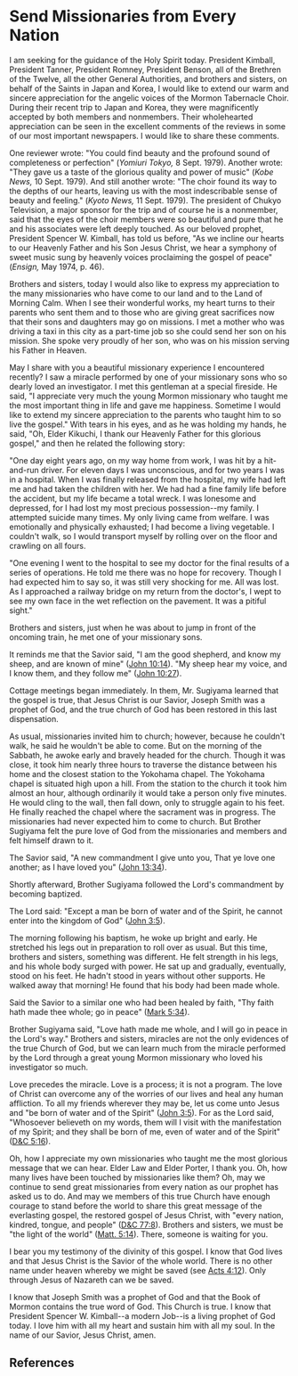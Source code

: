 # Send Missionaries from Every Nation

I am seeking for the guidance of the Holy Spirit today. President Kimball,
President Tanner, President Romney, President Benson, all of the Brethren of
the Twelve, all the other General Authorities, and brothers and sisters, on
behalf of the Saints in Japan and Korea, I would like to extend our warm and
sincere appreciation for the angelic voices of the Mormon Tabernacle Choir.
During their recent trip to Japan and Korea, they were magnificently accepted
by both members and nonmembers. Their wholehearted appreciation can be seen in
the excellent comments of the reviews in some of our most important
newspapers. I would like to share these comments.

One reviewer wrote: "You could find beauty and the profound sound of
completeness or perfection" (_Yomiuri Tokyo,_ 8 Sept. 1979). Another wrote:
"They gave us a taste of the glorious quality and power of music" (_Kobe
News,_ 10 Sept. 1979). And still another wrote: "The choir found its way to
the depths of our hearts, leaving us with the most indescribable sense of
beauty and feeling." (_Kyoto News,_ 11 Sept. 1979). The president of Chukyo
Television, a major sponsor for the trip and of course he is a nonmember, said
that the eyes of the choir members were so beautiful and pure that he and his
associates were left deeply touched. As our beloved prophet, President Spencer
W. Kimball, has told us before, "As we incline our hearts to our Heavenly
Father and his Son Jesus Christ, we hear a symphony of sweet music sung by
heavenly voices proclaiming the gospel of peace" (_Ensign,_ May 1974, p. 46).

Brothers and sisters, today I would also like to express my appreciation to
the many missionaries who have come to our land and to the Land of Morning
Calm. When I see their wonderful works, my heart turns to their parents who
sent them and to those who are giving great sacrifices now that their sons and
daughters may go on missions. I met a mother who was driving a taxi in this
city as a part-time job so she could send her son on his mission. She spoke
very proudly of her son, who was on his mission serving his Father in Heaven.

May I share with you a beautiful missionary experience I encountered recently?
I saw a miracle performed by one of your missionary sons who so dearly loved
an investigator. I met this gentleman at a special fireside. He said, "I
appreciate very much the young Mormon missionary who taught me the most
important thing in life and gave me happiness. Sometime I would like to extend
my sincere appreciation to the parents who taught him to so live the gospel."
With tears in his eyes, and as he was holding my hands, he said, "Oh, Elder
Kikuchi, I thank our Heavenly Father for this glorious gospel," and then he
related the following story:

"One day eight years ago, on my way home from work, I was hit by a hit-and-run
driver. For eleven days I was unconscious, and for two years I was in a
hospital. When I was finally released from the hospital, my wife had left me
and had taken the children with her. We had had a fine family life before the
accident, but my life became a total wreck. I was lonesome and depressed, for
I had lost my most precious possession--my family. I attempted suicide many
times. My only living came from welfare. I was emotionally and physically
exhausted; I had become a living vegetable. I couldn't walk, so I would
transport myself by rolling over on the floor and crawling on all fours.

"One evening I went to the hospital to see my doctor for the final results of
a series of operations. He told me there was no hope for recovery. Though I
had expected him to say so, it was still very shocking for me. All was lost.
As I approached a railway bridge on my return from the doctor's, I wept to see
my own face in the wet reflection on the pavement. It was a pitiful sight."

Brothers and sisters, just when he was about to jump in front of the oncoming
train, he met one of your missionary sons.

It reminds me that the Savior said, "I am the good shepherd, and know my
sheep, and are known of mine" ([John
10:14](/scriptures/nt/john/10.14?lang=eng#13)). "My sheep hear my voice, and I
know them, and they follow me" ([John
10:27](/scriptures/nt/john/10.27?lang=eng#26)).

Cottage meetings began immediately. In them, Mr. Sugiyama learned that the
gospel is true, that Jesus Christ is our Savior, Joseph Smith was a prophet of
God, and the true church of God has been restored in this last dispensation.

As usual, missionaries invited him to church; however, because he couldn't
walk, he said he wouldn't be able to come. But on the morning of the Sabbath,
he awoke early and bravely headed for the church. Though it was close, it took
him nearly three hours to traverse the distance between his home and the
closest station to the Yokohama chapel. The Yokohama chapel is situated high
upon a hill. From the station to the church it took him almost an hour,
although ordinarily it would take a person only five minutes. He would cling
to the wall, then fall down, only to struggle again to his feet. He finally
reached the chapel where the sacrament was in progress. The missionaries had
never expected him to come to church. But Brother Sugiyama felt the pure love
of God from the missionaries and members and felt himself drawn to it.

The Savior said, "A new commandment I give unto you, That ye love one another;
as I have loved you" ([John 13:34](/scriptures/nt/john/13.34?lang=eng#33)).

Shortly afterward, Brother Sugiyama followed the Lord's commandment by
becoming baptized.

The Lord said: "Except a man be born of water and of the Spirit, he cannot
enter into the kingdom of God" ([John
3:5](/scriptures/nt/john/3.5?lang=eng#4)).

The morning following his baptism, he woke up bright and early. He stretched
his legs out in preparation to roll over as usual. But this time, brothers and
sisters, something was different. He felt strength in his legs, and his whole
body surged with power. He sat up and gradually, eventually, stood on his
feet. He hadn't stood in years without other supports. He walked away that
morning! He found that his body had been made whole.

Said the Savior to a similar one who had been healed by faith, "Thy faith hath
made thee whole; go in peace" ([Mark
5:34](/scriptures/nt/mark/5.34?lang=eng#33)).

Brother Sugiyama said, "Love hath made me whole, and I will go in peace in the
Lord's way." Brothers and sisters, miracles are not the only evidences of the
true Church of God, but we can learn much from the miracle performed by the
Lord through a great young Mormon missionary who loved his investigator so
much.

Love precedes the miracle. Love is a process; it is not a program. The love of
Christ can overcome any of the worries of our lives and heal any human
affliction. To all my friends wherever they may be, let us come unto Jesus and
"be born of water and of the Spirit" ([John
3:5](/scriptures/nt/john/3.5?lang=eng#4)). For as the Lord said, "Whosoever
believeth on my words, them will I visit with the manifestation of my Spirit;
and they shall be born of me, even of water and of the Spirit" ([D&amp;C
5:16](/scriptures/dc-testament/dc/5.16?lang=eng#15)).

Oh, how I appreciate my own missionaries who taught me the most glorious
message that we can hear. Elder Law and Elder Porter, I thank you. Oh, how
many lives have been touched by missionaries like them? Oh, may we continue to
send great missionaries from every nation as our prophet has asked us to do.
And may we members of this true Church have enough courage to stand before the
world to share this great message of the everlasting gospel, the restored
gospel of Jesus Christ, with "every nation, kindred, tongue, and people"
([D&amp;C 77:8](/scriptures/dc-testament/dc/77.8?lang=eng#7)). Brothers and
sisters, we must be "the light of the world" ([Matt.
5:14](/scriptures/nt/matt/5.14?lang=eng#13)). There, someone is waiting for
you.

I bear you my testimony of the divinity of this gospel. I know that God lives
and that Jesus Christ is the Savior of the whole world. There is no other name
under heaven whereby we might be saved (see [Acts
4:12](/scriptures/nt/acts/4.12?lang=eng#11)). Only through Jesus of Nazareth
can we be saved.

I know that Joseph Smith was a prophet of God and that the Book of Mormon
contains the true word of God. This Church is true. I know that President
Spencer W. Kimball--a modern Job--is a living prophet of God today. I love him
with all my heart and sustain him with all my soul. In the name of our Savior,
Jesus Christ, amen.

## References

